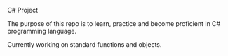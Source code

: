 C# Project

The purpose of this repo is to learn, practice and become proficient in C# programming language.

Currently working on standard functions and objects.
